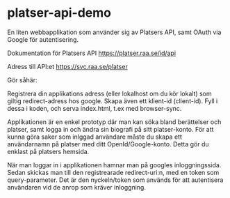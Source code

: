 # platser-api-demo
En liten webbapplikation som använder sig av Platsers API, samt OAuth via Google för autentisering.

Dokumentation för Platsers API
https://platser.raa.se/id/api

Adress till API:et
https://svc.raa.se/platser

Gör såhär:

Registrera din applikations adress (eller lokalhost om du kör lokalt) som giltig redirect-adress hos google. Skapa även ett klient-id (client-id).
Fyll i dessa i koden, och serva index.html, t.ex med browser-sync.

Applikationen är en enkel prototyp där man kan söka bland berättelser och platser, samt logga in och ändra sin biografi på sitt platser-konto.
För att kunna göra saker som inlggad användare måste du skapa ett användarnamn på platser med ditt OpenId/Google-konto. Detta gör du enklast på platsers hemsida.

När man loggar in i applikationen hamnar man på googles inloggningssida. Sedan skickas man till den registrearade redirect-uri:n, med en token som query-parameter.
Det är den nyckeln/token som används för att autentisera användaren vid de anrop som kräver inloggning.
